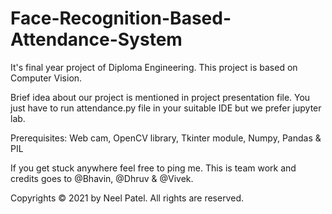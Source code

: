 # Face-Recognition-Based-Attendance-System
It's final year project of Diploma Engineering. This project is based on Computer Vision.

Brief idea about our project is mentioned in project presentation file.
You just have to run attendance.py file in your suitable IDE but we prefer jupyter lab.

Prerequisites: Web cam,
               OpenCV library,
               Tkinter module,
               Numpy, Pandas &
               PIL
               
If you get stuck anywhere feel free to ping me.
This is team work and credits goes to @Bhavin, @Dhruv & @Vivek.

Copyrights © 2021 by Neel Patel.
All rights are reserved.
